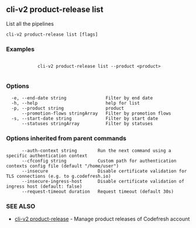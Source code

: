 ## cli-v2 product-release list

List all the pipelines

```
cli-v2 product-release list [flags]
```

### Examples

```

            cli-v2 product-release list --product <product>
        
```

### Options

```
  -e, --end-date string               Filter by end date
  -h, --help                          help for list
  -p, --product string                product
      --promotion-flows stringArray   Filter by promotion flows
  -s, --start-date string             Filter by start date
      --statuses stringArray          Filter by statuses
```

### Options inherited from parent commands

```
      --auth-context string        Run the next command using a specific authentication context
      --cfconfig string            Custom path for authentication contexts config file (default "/home/user")
      --insecure                   Disable certificate validation for TLS connections (e.g. to g.codefresh.io)
      --insecure-ingress-host      Disable certificate validation of ingress host (default: false)
      --request-timeout duration   Request timeout (default 30s)
```

### SEE ALSO

* [cli-v2 product-release](cli-v2_product-release.md)	 - Manage product releases of Codefresh account

